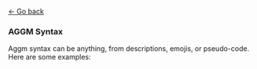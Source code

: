[<- Go back](README.md)

### AGGM Syntax

Aggm syntax can be anything, from descriptions, emojis, or pseudo-code. Here are some examples:

